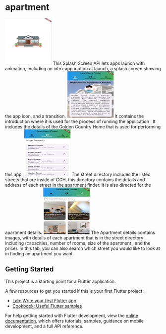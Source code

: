 # apartment

<img src="animation.png" width="150" height="150">
This Splash Screen API lets apps launch with animation, including an intro-app motion at launch, a splash screen showing the app icon, and a transition.

<img src="Home.png" width="150" height="150">
It contains the introduction where it is used for the process of running the  application . It includes the details of the Golden Country Home that is used for performing this app. 

<img src="StreetDirectory.png" width="150" height="150">
The street directory includes the listed streets that are inside of  GCH, this directory contains the details and address of each street in the apartment finder. It is also directed for the apartment details.

<img src="ApartmentDetails.png" width="150" height="150">
The Apartment details contains images, with details of each apartment that is in the street directory including (capacities, number of rooms, size of the apartment , and the price). In this tab, you can also search which street you would like to look at in finding an apartment you want.


## Getting Started

This project is a starting point for a Flutter application.

A few resources to get you started if this is your first Flutter project:

- [Lab: Write your first Flutter app](https://docs.flutter.dev/get-started/codelab)
- [Cookbook: Useful Flutter samples](https://docs.flutter.dev/cookbook)

For help getting started with Flutter development, view the
[online documentation](https://docs.flutter.dev/), which offers tutorials,
samples, guidance on mobile development, and a full API reference.
